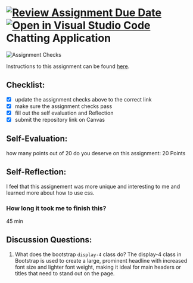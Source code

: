 [![Review Assignment Due Date](https://classroom.github.com/assets/deadline-readme-button-22041afd0340ce965d47ae6ef1cefeee28c7c493a6346c4f15d667ab976d596c.svg)](https://classroom.github.com/a/60T8jdNU)
[![Open in Visual Studio Code](https://classroom.github.com/assets/open-in-vscode-2e0aaae1b6195c2367325f4f02e2d04e9abb55f0b24a779b69b11b9e10269abc.svg)](https://classroom.github.com/online_ide?assignment_repo_id=15281953&assignment_repo_type=AssignmentRepo)
Chatting Application
=====================
![Assignment Checks](https://github.com/IT3049C/Chatting-Application/workflows/Assignment%20Checks/badge.svg)

Instructions to this assignment can be found [here](https://reedws.github.io/IT3049C/coursework/labs/chatting-app/).

## Checklist:
- [X] update the assignment checks above to the correct link
- [X] make sure the assignment checks pass
- [X] fill out the self evaluation and Reflection
- [X] submit the repository link on Canvas

## Self-Evaluation:

how many points out of 20 do you deserve on this assignment: 20 Points

## Self-Reflection:
<!-- Write your self-reflection under this line -->
I feel that this assignement was more unique and interesting to me and learned more about how to use css.

### How long it took me to finish this?
45 min

## Discussion Questions:
1. What does the bootstrap `display-4` class do?
The display-4 class in Bootstrap is used to create a large, prominent headline with increased font size and lighter font weight, making it ideal for main headers or titles that need to stand out on the page.
